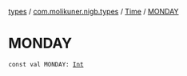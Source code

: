 [types](../../index.md) / [com.molikuner.nigb.types](../index.md) / [Time](index.md) / [MONDAY](./-m-o-n-d-a-y.md)

# MONDAY

`const val MONDAY: `[`Int`](https://kotlinlang.org/api/latest/jvm/stdlib/kotlin/-int/index.html)